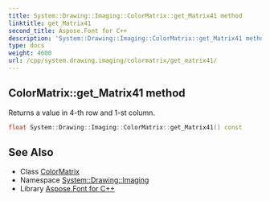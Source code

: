 ```yaml
---
title: System::Drawing::Imaging::ColorMatrix::get_Matrix41 method
linktitle: get_Matrix41
second_title: Aspose.Font for C++
description: 'System::Drawing::Imaging::ColorMatrix::get_Matrix41 method. Returns a value in 4-th row and 1-st column in C++.'
type: docs
weight: 4600
url: /cpp/system.drawing.imaging/colormatrix/get_matrix41/
---
```

## ColorMatrix::get_Matrix41 method


Returns a value in 4-th row and 1-st column.

```cpp
float System::Drawing::Imaging::ColorMatrix::get_Matrix41() const
```

## See Also

* Class [ColorMatrix](../)
* Namespace [System::Drawing::Imaging](../../)
* Library [Aspose.Font for C++](../../../)

